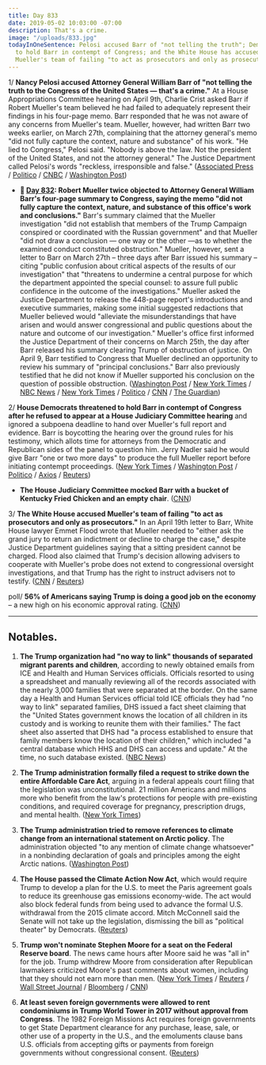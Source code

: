 ```yaml
---
title: Day 833
date: 2019-05-02 10:03:00 -07:00
description: That's a crime.
image: "/uploads/833.jpg"
todayInOneSentence: Pelosi accused Barr of "not telling the truth"; Democrats threatened
  to hold Barr in contempt of Congress; and the White House has accused special counsel
  Mueller's team of failing "to act as prosecutors and only as prosecutors."
---
```


1/ **Nancy Pelosi accused Attorney General William Barr of "not telling the truth to the Congress of the United States — that's a crime."** At a House Appropriations Committee hearing on April 9th, Charlie Crist asked Barr if Robert Mueller's team believed he had failed to adequately represent their findings in his four-page memo. Barr responded that he was not aware of any concerns from Mueller's team. Mueller, however, had written Barr two weeks earlier, on March 27th, complaining that the attorney general's memo "did not fully capture the context, nature and substance" of his work. "He lied to Congress," Pelosi said. "Nobody is above the law. Not the president of the United States, and not the attorney general." The Justice Department called Pelosi's words "reckless, irresponsible and false." ([Associated Press](https://apnews.com/bfa49625a5114bb5b66ddc3b3e758804) / [Politico](https://www.politico.com/story/2019/05/02/nancy-pelosi-william-barr-lied-to-congress-1298314) / [CNBC](https://www.cnbc.com/2019/05/02/nancy-pelosi-accuses-william-barr-of-committing-a-crime.html) / [Washington Post](https://www.washingtonpost.com/powerpost/barr-is-a-no-show-at-house-hearing-on-mueller-report-as-democrats-warn-of-threat-to-democracy/2019/05/02/005c0ab2-6cda-11e9-a66d-a82d3f3d96d5_story.html))

* **📌 [Day 832](https://whatthefuckjusthappenedtoday.com/2019/05/01/day-832/#1-robert-mueller-twice-objected-to%C2%A0a): Robert Mueller twice objected to Attorney General William Barr's four-page summary to Congress, saying the memo "did not fully capture the context, nature, and substance of this office's work and conclusions."** Barr's summary claimed that the Mueller investigation "did not establish that members of the Trump Campaign conspired or coordinated with the Russian government" and that Mueller "did not draw a conclusion — one way or the other —as to whether the examined conduct constituted obstruction." Mueller, however, sent a letter to Barr on March 27th – three days after Barr issued his summary – citing "public confusion about critical aspects of the results of our investigation" that "threatens to undermine a central purpose for which the department appointed the special counsel: to assure full public confidence in the outcome of the investigations." Mueller asked the Justice Department to release the 448-page report's introductions and executive summaries, making some initial suggested redactions that Mueller believed would "alleviate the misunderstandings that have arisen and would answer congressional and public questions about the nature and outcome of our investigation." Mueller's office first informed the Justice Department of their concerns on March 25th, the day after Barr released his summary clearing Trump of obstruction of justice. On April 9, Barr testified to Congress that Mueller declined an opportunity to review his summary of "principal conclusions." Barr also previously testified that he did not know if Mueller supported his conclusion on the question of possible obstruction. ([Washington Post](https://www.washingtonpost.com/world/national-security/mueller-complained-that-barrs-letter-did-not-capture-context-of-trump-probe/2019/04/30/d3c8fdb6-6b7b-11e9-a66d-a82d3f3d96d5_story.html) / [New York Times](https://www.nytimes.com/2019/04/30/us/politics/mueller-barr.html) / [NBC News](https://www.nbcnews.com/politics/justice-department/mueller-told-ag-barr-his-short-summary-special-counsel-report-n1000441) / [New York Times](https://www.nytimes.com/2019/05/01/us/politics/mueller-letters-barr.html) / [Politico](https://www.politico.com/story/2019/04/30/robert-mueller-william-barr-report-1295269) / [CNN](https://www.cnn.com/2019/05/01/politics/mueller-barr-letter-special-counsel/index.html) / [The Guardian](https://www.theguardian.com/us-news/2019/apr/30/robert-mueller-trump-russia-investigation-attorney-general))

2/ **House Democrats threatened to hold Barr in contempt of Congress after he refused to appear at a House Judiciary Committee hearing** and ignored a subpoena deadline to hand over Mueller's full report and evidence. Barr is boycotting the hearing over the ground rules for his testimony, which allots time for attorneys from the Democratic and Republican sides of the panel to question him. Jerry Nadler said he would give Barr "one or two more days" to produce the full Mueller report before initiating contempt proceedings. ([New York Times](https://www.nytimes.com/2019/05/02/us/politics/house-democrats-barr-mueller.html) / [Washington Post](https://www.washingtonpost.com/powerpost/house-democrats-consider-holding-barr-in-contempt-of-congress/2019/05/01/a291313a-6c22-11e9-a66d-a82d3f3d96d5_story.html) / [Politico](https://www.politico.com/story/2019/05/01/barr-testimony-house-democrats-1296377) / [Axios](https://www.axios.com/bill-barr-cancels-appearance-house-judiciary-committee-73383c77-4243-4aca-8914-674717f3f018.html) / [Reuters](https://www.reuters.com/article/us-usa-trump-barr-idUSKCN1S73HF))

* **The House Judiciary Committee mocked Barr with a bucket of Kentucky Fried Chicken and an empty chair**. ([CNN](https://www.cnn.com/2019/05/02/politics/empty-chair-william-barr-hearing-chicken/index.html?no-st=1556825830))

3/ **The White House accused Mueller's team of failing "to act as prosecutors and only as prosecutors."** In an April 19th letter to Barr, White House lawyer Emmet Flood wrote that Mueller needed to "either ask the grand jury to return an indictment or decline to charge the case," despite Justice Department guidelines saying that a sitting president cannot be charged. Flood also claimed that Trump's decision allowing advisers to cooperate with Mueller's probe does not extend to congressional oversight investigations, and that Trump has the right to instruct advisers not to testify. ([CNN](https://www.cnn.com/2019/05/02/politics/white-house-barr-mueller-obstruction/index.html) / [Reuters](https://www.reuters.com/article/us-usa-trump-mueller/white-house-letter-blasts-mueller-report-says-trump-has-right-to-instruct-advisers-not-to-testify-to-congress-idUSKCN1S81Q2))

poll/ **56% of Americans saying Trump is doing a good job on the economy** – a new high on his economic approval rating. ([CNN](https://www.cnn.com/2019/05/02/politics/cnn-poll-trump-economy-2020/index.html))

---

## Notables.

1. **The Trump organization had "no way to link" thousands of separated migrant parents and children**, according to newly obtained emails from ICE and Health and Human Services officials. Officials resorted to using a spreadsheet and manually reviewing all of the records associated with the nearly 3,000 families that were separated at the border. On the same day a Health and Human Services official told ICE officials they had "no way to link" separated families, DHS issued a fact sheet claiming that the "United States government knows the location of all children in its custody and is working to reunite them with their families." The fact sheet also asserted that DHS had "a process established to ensure that family members know the location of their children," which included "a central database which HHS and DHS can access and update." At the time, no such database existed. ([NBC News](https://www.nbcnews.com/politics/immigration/emails-show-trump-admin-had-no-way-link-separated-migrant-n1000746))

2. **The Trump administration formally filed a request to strike down the entire Affordable Care Act**, arguing in a federal appeals court filing that the legislation was unconstitutional. 21 million Americans and millions more who benefit from the law's protections for people with pre-existing conditions, and required coverage for pregnancy, prescription drugs, and mental health. ([New York Times](https://www.nytimes.com/2019/05/01/health/unconstitutional-trump-aca.html))

3. **The Trump administration tried to remove references to climate change from an international statement on Arctic policy**. The administration objected "to any mention of climate change whatsoever" in a nonbinding declaration of goals and principles among the eight Arctic nations. ([Washington Post](https://www.washingtonpost.com/politics/trump-administration-pushed-to-strip-mention-of-climate-change-from-arctic-policy-statement/2019/05/02/1dabcd5e-6c4a-11e9-8f44-e8d8bb1df986_story.html))

4. **The House passed the Climate Action Now Act**, which would require Trump to develop a plan for the U.S. to meet the Paris agreement goals to reduce its greenhouse gas emissions economy-wide. The act would also block federal funds from being used to advance the formal U.S. withdrawal from the 2015 climate accord. Mitch McConnell said the Senate will not take up the legislation, dismissing the bill as "political theater" by Democrats. ([Reuters](https://www.reuters.com/article/us-usa-climate/u-s-house-backs-paris-agreement-in-first-climate-bill-in-a-decade-idUSKCN1S81OI))

5. **Trump won't nominate Stephen Moore for a seat on the Federal Reserve board**. The news came hours after Moore said he was "all in" for the job. Trump withdrew Moore from consideration after Republican lawmakers criticized Moore's past comments about women, including that they should not earn more than men. ([New York Times](https://www.nytimes.com/2019/05/02/business/stephen-moore-fed.html) / [Reuters](https://www.reuters.com/article/us-usa-fed-moore/moore-withdraws-from-consideration-for-fed-post-trump-idUSKCN1S8187) / [Wall Street Journal](https://www.wsj.com/articles/stephen-moore-says-not-withdrawing-for-fed-job-consideration-11556811059) / [Bloomberg](https://www.bloomberg.com/news/articles/2019-05-02/stephen-moore-fed-interview) / [CNN](https://www.cnn.com/2019/05/02/politics/stephen-moore-federal-reserve-trump-pick/index.html))

6. **At least seven foreign governments were allowed to rent condominiums in Trump World Tower in 2017 without approval from Congress**. The 1982 Foreign Missions Act requires foreign governments to get State Department clearance for any purchase, lease, sale, or other use of a property in the U.S., and the emoluments clause bans U.S. officials from accepting gifts or payments from foreign governments without congressional consent. ([Reuters](https://www.reuters.com/article/us-usa-trump-emoluments-exclusive-idUSKCN1S80PP))